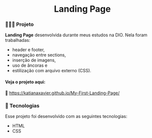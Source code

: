 <h1 align="center">
  Landing Page
</h1>

### 👩🏻‍💻 Projeto

<strong>Landing Page</strong> desenvolvida durante meus estudos na DIO. Nela foram trabalhadas:
 
- header e footer,
- navegação entre sections,
- inserção de imagens,
- uso de âncoras e
- estilização com arquivo externo (CSS).

#### Veja o projeto aqui:
🔗 https://katianaxavier.github.io/My-First-Landing-Page/

### 💫 Tecnologias

Esse projeto foi desenvolvido com as seguintes tecnologias:

- HTML
- CSS
